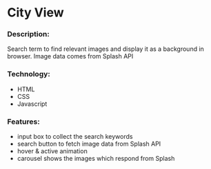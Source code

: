 # City View

### Description:

Search term to find relevant images and display it as a background in browser. Image data comes from Splash API

### Technology:

- HTML
- CSS
- Javascript

### Features:

- input box to collect the search keywords
- search button to fetch image data from Splash API
- hover & active animation
- carousel shows the images which respond from Splash